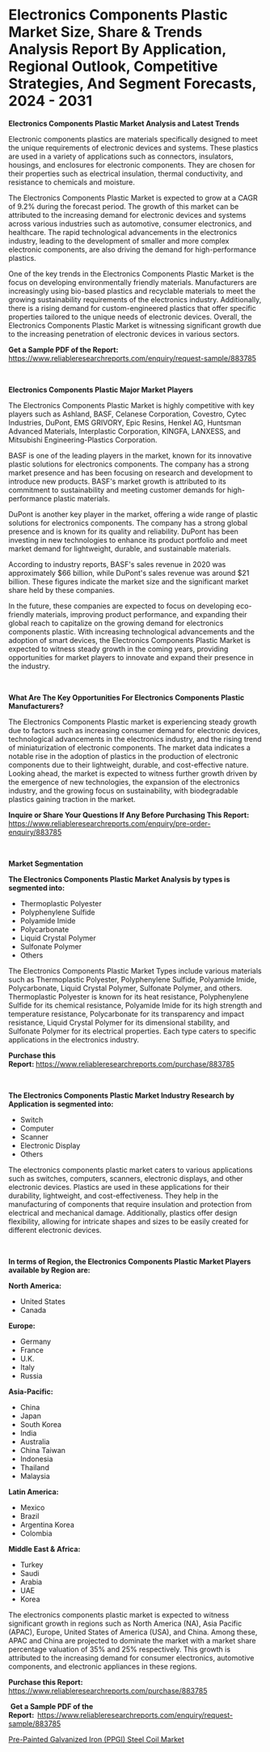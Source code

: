 <p><h1>Electronics Components Plastic Market Size, Share & Trends Analysis Report By Application, Regional Outlook, Competitive Strategies, And Segment Forecasts, 2024 - 2031</h1></p><p><strong>Electronics Components Plastic Market Analysis and Latest Trends</strong></p>
<p><p>Electronic components plastics are materials specifically designed to meet the unique requirements of electronic devices and systems. These plastics are used in a variety of applications such as connectors, insulators, housings, and enclosures for electronic components. They are chosen for their properties such as electrical insulation, thermal conductivity, and resistance to chemicals and moisture.</p><p>The Electronics Components Plastic Market is expected to grow at a CAGR of 9.2% during the forecast period. The growth of this market can be attributed to the increasing demand for electronic devices and systems across various industries such as automotive, consumer electronics, and healthcare. The rapid technological advancements in the electronics industry, leading to the development of smaller and more complex electronic components, are also driving the demand for high-performance plastics.</p><p>One of the key trends in the Electronics Components Plastic Market is the focus on developing environmentally friendly materials. Manufacturers are increasingly using bio-based plastics and recyclable materials to meet the growing sustainability requirements of the electronics industry. Additionally, there is a rising demand for custom-engineered plastics that offer specific properties tailored to the unique needs of electronic devices. Overall, the Electronics Components Plastic Market is witnessing significant growth due to the increasing penetration of electronic devices in various sectors.</p></p>
<p><strong>Get a Sample PDF of the Report:&nbsp;</strong> <a href="https://www.reliableresearchreports.com/enquiry/request-sample/883785">https://www.reliableresearchreports.com/enquiry/request-sample/883785</a></p>
<p>&nbsp;</p>
<p><strong>Electronics Components Plastic Major Market Players</strong></p>
<p><p>The Electronics Components Plastic Market is highly competitive with key players such as Ashland, BASF, Celanese Corporation, Covestro, Cytec Industries, DuPont, EMS GRIVORY, Epic Resins, Henkel AG, Huntsman Advanced Materials, Interplastic Corporation, KINGFA, LANXESS, and Mitsubishi Engineering-Plastics Corporation.</p><p>BASF is one of the leading players in the market, known for its innovative plastic solutions for electronics components. The company has a strong market presence and has been focusing on research and development to introduce new products. BASF's market growth is attributed to its commitment to sustainability and meeting customer demands for high-performance plastic materials.</p><p>DuPont is another key player in the market, offering a wide range of plastic solutions for electronics components. The company has a strong global presence and is known for its quality and reliability. DuPont has been investing in new technologies to enhance its product portfolio and meet market demand for lightweight, durable, and sustainable materials.</p><p>According to industry reports, BASF's sales revenue in 2020 was approximately $66 billion, while DuPont's sales revenue was around $21 billion. These figures indicate the market size and the significant market share held by these companies.</p><p>In the future, these companies are expected to focus on developing eco-friendly materials, improving product performance, and expanding their global reach to capitalize on the growing demand for electronics components plastic. With increasing technological advancements and the adoption of smart devices, the Electronics Components Plastic Market is expected to witness steady growth in the coming years, providing opportunities for market players to innovate and expand their presence in the industry.</p></p>
<p>&nbsp;</p>
<p><strong>What Are The Key Opportunities For Electronics Components Plastic Manufacturers?</strong></p>
<p><p>The Electronics Components Plastic market is experiencing steady growth due to factors such as increasing consumer demand for electronic devices, technological advancements in the electronics industry, and the rising trend of miniaturization of electronic components. The market data indicates a notable rise in the adoption of plastics in the production of electronic components due to their lightweight, durable, and cost-effective nature. Looking ahead, the market is expected to witness further growth driven by the emergence of new technologies, the expansion of the electronics industry, and the growing focus on sustainability, with biodegradable plastics gaining traction in the market.</p></p>
<p><strong>Inquire or Share Your Questions If Any Before Purchasing This Report:</strong> <a href="https://www.reliableresearchreports.com/enquiry/pre-order-enquiry/883785">https://www.reliableresearchreports.com/enquiry/pre-order-enquiry/883785</a></p>
<p>&nbsp;</p>
<p><strong>Market Segmentation</strong></p>
<p><strong>The Electronics Components Plastic Market Analysis by types is segmented into:</strong></p>
<p><ul><li>Thermoplastic Polyester</li><li>Polyphenylene Sulfide</li><li>Polyamide Imide</li><li>Polycarbonate</li><li>Liquid Crystal Polymer</li><li>Sulfonate Polymer</li><li>Others</li></ul></p>
<p><p>The Electronics Components Plastic Market Types include various materials such as Thermoplastic Polyester, Polyphenylene Sulfide, Polyamide Imide, Polycarbonate, Liquid Crystal Polymer, Sulfonate Polymer, and others. Thermoplastic Polyester is known for its heat resistance, Polyphenylene Sulfide for its chemical resistance, Polyamide Imide for its high strength and temperature resistance, Polycarbonate for its transparency and impact resistance, Liquid Crystal Polymer for its dimensional stability, and Sulfonate Polymer for its electrical properties. Each type caters to specific applications in the electronics industry.</p></p>
<p><strong>Purchase this Report:&nbsp;</strong><a href="https://www.reliableresearchreports.com/purchase/883785">https://www.reliableresearchreports.com/purchase/883785</a></p>
<p>&nbsp;</p>
<p><strong>The Electronics Components Plastic Market Industry Research by Application is segmented into:</strong></p>
<p><ul><li>Switch</li><li>Computer</li><li>Scanner</li><li>Electronic Display</li><li>Others</li></ul></p>
<p><p>The electronics components plastic market caters to various applications such as switches, computers, scanners, electronic displays, and other electronic devices. Plastics are used in these applications for their durability, lightweight, and cost-effectiveness. They help in the manufacturing of components that require insulation and protection from electrical and mechanical damage. Additionally, plastics offer design flexibility, allowing for intricate shapes and sizes to be easily created for different electronic devices.</p></p>
<p>&nbsp;</p>
<p><strong>In terms of Region, the Electronics Components Plastic Market Players available by Region are:</strong></p>
<p>
    <p> <strong> North America: </strong>
        <ul>
            <li>United States</li>
            <li>Canada</li>
        </ul>
        </p> 
    <p> <strong> Europe: </strong>
        <ul>
            <li>Germany</li>
            <li>France</li>
            <li>U.K.</li>
            <li>Italy</li>
            <li>Russia</li>
        </ul>
        </p> 
    <p> <strong> Asia-Pacific: </strong>
        <ul>
            <li>China</li>
            <li>Japan</li>
            <li>South Korea</li>
            <li>India</li>
            <li>Australia</li>
            <li>China Taiwan</li>
            <li>Indonesia</li>
            <li>Thailand</li>
            <li>Malaysia</li>
        </ul>
        </p> 
    <p> <strong> Latin America: </strong>
        <ul>
            <li>Mexico</li>
            <li>Brazil</li>
            <li>Argentina Korea</li>
            <li>Colombia</li>
        </ul>
        </p> 
    <p> <strong> Middle East & Africa: </strong>
        <ul>
            <li>Turkey</li>
            <li>Saudi</li>
            <li>Arabia</li>
            <li>UAE</li>
            <li>Korea</li>
        </ul>
    </p>
    </p>
<p><p>The electronics components plastic market is expected to witness significant growth in regions such as North America (NA), Asia Pacific (APAC), Europe, United States of America (USA), and China. Among these, APAC and China are projected to dominate the market with a market share percentage valuation of 35% and 25% respectively. This growth is attributed to the increasing demand for consumer electronics, automotive components, and electronic appliances in these regions.</p></p>
<p><strong>Purchase this Report: </strong><a href="https://www.reliableresearchreports.com/purchase/883785">https://www.reliableresearchreports.com/purchase/883785</a></p>
<p>&nbsp;<strong>Get a Sample PDF of the Report:&nbsp;&nbsp;</strong><a href="https://www.reliableresearchreports.com/enquiry/request-sample/883785">https://www.reliableresearchreports.com/enquiry/request-sample/883785</a></p>
<p><strong></strong></p>
<p><p><a href="https://forested-sushi-9b0.notion.site/Pre-Painted-Galvanized-Iron-PPGI-Steel-Coil-Market-Research-Report-The-Key-To-Successful-Business-1a3a89bfffc5456781fa5074b0186442">Pre-Painted Galvanized Iron (PPGI) Steel Coil Market</a></p></p>